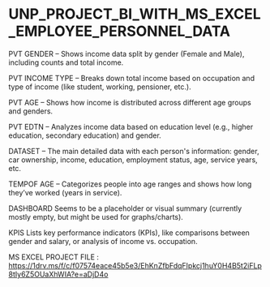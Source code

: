 # UNP_PROJECT_BI_WITH_MS_EXCEL_EMPLOYEE_PERSONNEL_DATA


PVT GENDER – Shows income data split by gender (Female and Male), including counts and total income.

PVT INCOME TYPE – Breaks down total income based on occupation and type of income (like student, working, pensioner, etc.).

PVT AGE – Shows how income is distributed across different age groups and genders.

PVT EDTN – Analyzes income data based on education level (e.g., higher education, secondary education) and gender.

DATASET – The main detailed data with each person's information: gender, car ownership, income, education, employment status, age, service years, etc.

TEMPOF AGE – Categorizes people into age ranges and shows how long they’ve worked (years in service).

DASHBOARD  Seems to be a placeholder or visual summary (currently mostly empty, but might be used for graphs/charts).

KPIS  Lists key performance indicators (KPIs), like comparisons between gender and salary, or analysis of income vs. occupation.

MS EXCEL PROJECT FILE : https://1drv.ms/f/c/f07574eace45b5e3/EhKnZfbFdqFIpkcj1huY0H4B5t2iFLp8tIy6Z5OUaXhWIA?e=aDjD4o
